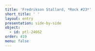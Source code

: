 ```yaml
---
title: 'Fredrikson Stallard, *Rock #23*'
short_title: ' '
layout: entry
presentation: side-by-side
object:
  - id: ptl-24662
order: 419
menu: false
---
```


